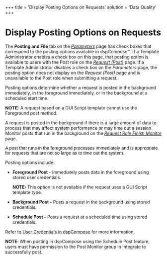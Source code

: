 +++
title = 'Display Posting Options on Requests'
solution = 'Data Quality'
+++

# Display Posting Options on Requests

The **Posting and File** tab on the
*[Parameters](../Page_Desc/Parameters.htm)* page has check boxes that
correspond to the posting options available in dspCompose™. If a
Template Administrator enables a check box on this page, that posting
option is available to users with the Post role on the *[Request
(Post)](../Page_Desc/Request_Post.htm)* page. If a Template
Administrator disables a check box on the *Parameters* page, the posting
option does not display on the *Request (Post)* page and is unavailable
to the Post role when submitting a request.

Posting options determine whether a request is posted in the background
immediately, in the foreground immediately, or in the background at a
scheduled start
time.

**<span style="font-size: 11.0pt;font-family: Arial, sans-serif;">NOTE</span>**:
A request based on a GUI Script template cannot use the Foreground post
method.

A request is posted in the background if there is a large amount of data
to process that may affect system performance or may time out a session.
Monitor posts that run in the background on the *[Request Role Finish
Monitor](../Page_Desc/Request_Role_Finish_Monitor.htm)* page.

<span style="font-size: 11.0pt;font-family: Arial, sans-serif;">A post
that runs in the foreground processes immediately and is appropriate for
requests that are not so large as to time out the system.</span>

Posting options include:

  - <span style="font-weight: bold;">Foreground Post</span> -
    Immediately posts data in the foreground using stored user
    credentials.
    
    <span style="font-weight: bold;">NOTE:</span> This option is not
    available if the request uses a GUI Script template type.

  - **Background Post -** Posts a request in the background using stored
    credentials.

  - **Schedule Post -** Posts a request at a scheduled time using stored
    credentials.

Refer to [User Credentials in
dspCompose](User_Credentials_in_dspCompose.htm) for more information.

<span style="font-weight: bold;">NOTE</span>: When posting in dspCompose
using the Schedule Post feature, users must have permission to the Post
Monitor group in Integrate to successfully post.
